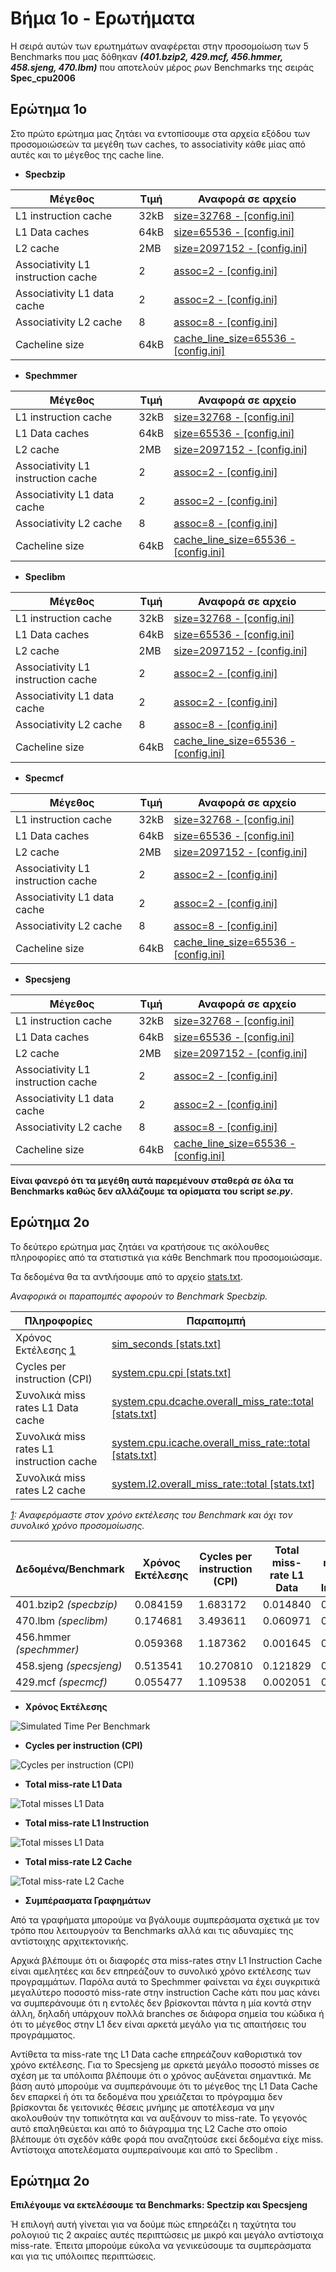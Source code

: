 # Βήμα 1ο - Ερωτήματα

Η σειρά αυτών των ερωτημάτων αναφέρεται στην προσομοίωση των 5 Benchmarks που μας δόθηκαν **_(401.bzip2, 429.mcf, 456.hmmer, 458.sjeng, 470.lbm)_** που αποτελούν μέρος ρων Benchmarks της σειράς **Spec_cpu2006**

## Ερώτημα 1ο

Στο πρώτο ερώτημα μας ζητάει να εντοπίσουμε στα αρχεία εξόδου των προσομοιώσεών τα μεγέθη των caches, το associativity κάθε μίας από αυτές και το μέγεθος της cache line.

- **Specbzip**

Μέγεθος | Τιμή | Αναφορά σε αρχείο
----------------- | ----- | ------------------
L1 instruction cache | 32kB  |  [size=32768 - [config.ini]](/Step1_files/specbzip/sim_results/config.ini#L845)
L1 Data caches  | 64kB  | [size=65536 - [config.ini]](/Step1_files/specbzip/sim_results/config.ini#L179)
L2 cache  | 2MB | [size=2097152 - [config.ini]](/Step1_files/specbzip/sim_results/config.ini#L1050)
Associativity L1 instruction cache  | 2 | [assoc=2 - [config.ini]](/Step1_files/specbzip/sim_results/config.ini#L832)
Associativity L1 data cache | 2 | [assoc=2 - [config.ini]](/Step1_files/specbzip/sim_results/config.ini#L159)
Associativity L2 cache | 8 | [assoc=8 - [config.ini]](/Step1_files/specbzip/sim_results/config.ini#L1037)
Cacheline size  | 64kB |  [cache_line_size=65536 - [config.ini]](/Step1_files/specbzip/sim_results/config.ini#L15)

- **Spechmmer**

Μέγεθος | Τιμή | Αναφορά σε αρχείο
----------------- | ----- | ------------------
L1 instruction cache | 32kB  |  [size=32768 - [config.ini]](/Step1_files/spechmmer/sim_results/config.ini#L813)
L1 Data caches  | 64kB  | [size=65536 - [config.ini]](/Step1_files/spechmmer/sim_results/config.ini#L211)
L2 cache  | 2MB | [size=2097152 - [config.ini]](/Step1_files/spechmmer/sim_results/config.ini#L1018)
Associativity L1 instruction cache  | 2 | [assoc=2 - [config.ini]](/Step1_files/spechmmer/sim_results/config.ini#L793)
Associativity L1 data cache | 2 | [assoc=2 - [config.ini]](/Step1_files/spechmmer/sim_results/config.ini#L159)
Associativity L2 cache | 8 | [assoc=8 - [config.ini]](/Step1_files/spechmmer/sim_results/config.ini#L998)
Cacheline size  | 64kB |  [cache_line_size=65536 - [config.ini]](/Step1_files/spechmmer/sim_results/config.ini#L15)

- **Speclibm**

Μέγεθος | Τιμή | Αναφορά σε αρχείο
----------------- | ----- | ------------------
L1 instruction cache | 32kB  |  [size=32768 - [config.ini]](/Step1_files/speclibm/sim_results/config.ini#L813)
L1 Data caches  | 64kB  | [size=65536 - [config.ini]](/Step1_files/speclibm/sim_results/config.ini#L211)
L2 cache  | 2MB | [size=2097152 - [config.ini]](/Step1_files/speclibm/sim_results/config.ini#L1018)
Associativity L1 instruction cache  | 2 | [assoc=2 - [config.ini]](/Step1_files/speclibm/sim_results/config.ini#L793)
Associativity L1 data cache | 2 | [assoc=2 - [config.ini]](/Step1_files/speclibm/sim_results/config.ini#L159)
Associativity L2 cache | 8 | [assoc=8 - [config.ini]](/Step1_files/speclibm/sim_results/config.ini#L998)
Cacheline size  | 64kB |  [cache_line_size=65536 - [config.ini]](/Step1_files/speclibm/sim_results/config.ini#L15)

- **Specmcf**

Μέγεθος | Τιμή | Αναφορά σε αρχείο
----------------- | ----- | ------------------
L1 instruction cache | 32kB  |  [size=32768 - [config.ini]](/Step1_files/specmcf/sim_results/config.ini#L813)
L1 Data caches  | 64kB  | [size=65536 - [config.ini]](/Step1_files/specmcf/sim_results/config.ini#L211)
L2 cache  | 2MB | [size=2097152 - [config.ini]](/Step1_files/specmcf/sim_results/config.ini#L1018)
Associativity L1 instruction cache  | 2 | [assoc=2 - [config.ini]](/Step1_files/specmcf/sim_results/config.ini#L793)
Associativity L1 data cache | 2 | [assoc=2 - [config.ini]](/Step1_files/specmcf/sim_results/config.ini#L159)
Associativity L2 cache | 8 | [assoc=8 - [config.ini]](/Step1_files/specmcf/sim_results/config.ini#L998)
Cacheline size  | 64kB |  [cache_line_size=65536 - [config.ini]](/Step1_files/specmcf/sim_results/config.ini#L15)

- **Specsjeng**

Μέγεθος | Τιμή | Αναφορά σε αρχείο
----------------- | ----- | ------------------
L1 instruction cache | 32kB  |  [size=32768 - [config.ini]](/Step1_files/specsjeng/sim_results/config.ini#L813)
L1 Data caches  | 64kB  | [size=65536 - [config.ini]](/Step1_files/specsjeng/sim_results/config.ini#L211)
L2 cache  | 2MB | [size=2097152 - [config.ini]](/Step1_files/specsjeng/sim_results/config.ini#L1018)
Associativity L1 instruction cache  | 2 | [assoc=2 - [config.ini]](/Step1_files/specsjeng/sim_results/config.ini#L793)
Associativity L1 data cache | 2 | [assoc=2 - [config.ini]](/Step1_files/specsjeng/sim_results/config.ini#L159)
Associativity L2 cache | 8 | [assoc=8 - [config.ini]](/Step1_files/specsjeng/sim_results/config.ini#L998)
Cacheline size  | 64kB |  [cache_line_size=65536 - [config.ini]](/Step1_files/specsjeng/sim_results/config.ini#L15)

**Είναι φανερό ότι τα μεγέθη αυτά παρεμένουν σταθερά σε όλα τα Benchmarks καθώς δεν αλλάζουμε τα ορίσματα του script *se.py*.**

## Ερώτημα 2ο
Το δεύτερο ερώτημα μας ζητάει να κρατήσουε τις ακόλουθες πληροφορίες από τα στατιστικά για κάθε Benchmark που προσομοιώσαμε.

Τα δεδομένα θα τα αντλήσουμε από το αρχείο [stats.txt](/Step1_files/specbzip/sim_results/stats.txt).

_Αναφορικά οι παραπομπές αφορούν το Benchmark Specbzip._

Πληροφορίες | Παραπομπή
------------------------  | ------------------------
Χρόνος Εκτέλεσης [1](#86)  |  [sim_seconds [stats.txt]](/Step1_files/specbzip/sim_results/stats.txt#L12)
Cycles per instruction (CPI)  | [system.cpu.cpi [stats.txt]](/Step1_files/specbzip/sim_results/stats.txt#L29)
Συνολικά miss rates L1 Data cache | [system.cpu.dcache.overall_miss_rate::total [stats.txt]](/Step1_files/specbzip/sim_results/stats.txt#L867)
Συνολικά miss rates L1 instruction cache | [system.cpu.icache.overall_miss_rate::total [stats.txt]](/Step1_files/specbzip/sim_results/stats.txt#L780)
Συνολικά miss rates L2 cache | [system.l2.overall_miss_rate::total [stats.txt]](/Step1_files/specbzip/sim_results/stats.txt#L320)

*[1](#80): Αναφερόμαστε στον χρόνο εκτέλεσης του Benchmark και όχι τον συνολικό χρόνο προσομοίωσης.*

Δεδομένα/Benchmark  |  Χρόνος Εκτέλεσης | Cycles per instruction (CPI)  | Total miss-rate L1 Data  | Total miss-rate L1 Instruction | Total miss-rate rates L2
-------------------- | ---------------------- | -------------------------- | ------------------------- | -------------------------- | ----------------
401.bzip2 *(specbzip)* |  0.084159	| 1.683172 |	0.014840 |	0.000074 |	0.281708
470.lbm *(speclibm)*  | 0.174681 |	3.493611 |	0.060971 |	0.000099 |	0.999927
456.hmmer *(spechmmer)* | 0.059368 |	1.187362|	0.001645 |	0.000205 |	0.082246
458.sjeng *(specsjeng)* | 0.513541 |	10.270810	| 0.121829 |	0.000020 |	0.999979
429.mcf *(specmcf)* | 0.055477 |	1.109538 |	0.002051 |	0.000037 |	0.724040

- **Χρόνος Εκτέλεσης**

![Simulated Time Per Benchmark](/Step1_files/step1_q2_grafs/sim_seconds_graf.bmp "Simulated Time Per Benchmark")

- **Cycles per instruction (CPI)**

![Cycles per instruction (CPI)](/Step1_files/step1_q2_grafs/cpi_graf.bmp "Cycles per instruction (CPI)")

- **Total miss-rate L1 Data**

![Total misses L1 Data](/Step1_files/step1_q2_grafs/dcache_miss_rate_graf.bmp "Total misses L1 Data")

- **Total miss-rate L1 Instruction**

![Total misses L1 Data](/Step1_files/step1_q2_grafs/icache_miss_rate_graf.bmp "Total misses L1 Data")

- **Total miss-rate L2 Cache**

![Total miss-rate L2 Cache](/Step1_files/step1_q2_grafs/L2_cache_miss_rate_graf.bmp "Total miss-rate L2 Cache")

- **Συμπέρασματα Γραφημάτων**

Από τα γραφήματα μπορούμε να βγάλουμε συμπεράσματα σχετικά με τον τρόπο που λειτουργούν τα Benchmarks αλλά και τις αδυναμίες της αντίστοιχης αρχιτεκτονικής.

Αρχικά βλέπουμε ότι οι διαφορές στα miss-rates στην L1 Instruction Cache είναι αμελητέες και δεν επηρεάζουν το συνολικό χρόνο εκτέλεσης των προγραμμάτων. Παρόλα αυτά το Spechmmer φαίνεται να έχει συγκριτικά μεγαλύτερο ποσοστό miss-rate στην instruction Cache κάτι που μας κάνει να συμπεράνουμε ότι η εντολές δεν βρίσκονται πάντα η μία κοντά στην άλλη, δηλαδή υπάρχουν πολλά branches σε διάφορα σημεία του κώδικα ή ότι το μέγεθος στην L1 δεν είναι αρκετά μεγάλο για τις απαιτήσεις του προγράμματος.

Αντίθετα τα miss-rate της L1 Data cache επηρεάζουν καθοριστικά τον χρόνο εκτέλεσης. Για το Specsjeng με αρκετά μεγάλο ποσοστό misses σε σχέση με τα υπόλοιπα βλέπουμε ότι ο χρόνος αυξάνεται σημαντικά. Με βάση αυτό μπορούμε να συμπεράνουμε ότι το μέγεθος της L1 Data Cache δεν επαρκεί ή ότι τα δεδομένα που χρειάζεται το πρόγραμμα δεν βρίσκονται δε γειτονικές θέσεις μνήμης με αποτέλεσμα να μην ακολουθούν την τοπικότητα και να αυξάνουν το miss-rate. Το γεγονός αυτό επαληθεύεται και από το διάγραμμα της L2 Cache στο οποίο βλέπουμε ότι σχεδόν κάθε φορά που αναζητούσε εκεί δεδομένα είχε miss. Αντίστοιχα αποτελέσματα συμπεραίνουμε και από το Speclibm .

## Ερώτημα 2ο

**Επιλέγουμε να εκτελέσουμε τα Benchmarks: Spectzip και Specsjeng**

Ή επιλογή αυτή γίνεται για να δούμε πώς επηρεάζει η ταχύτητα του ρολογιού τις 2 ακραίες αυτές περιπτώσεις με μικρό και μεγάλο αντίστοιχα miss-rate.  Έπειτα μπορούμε εύκολα να γενικεύσουμε τα συμπεράσματα και για τις υπόλοιπες περιπτώσεις.
